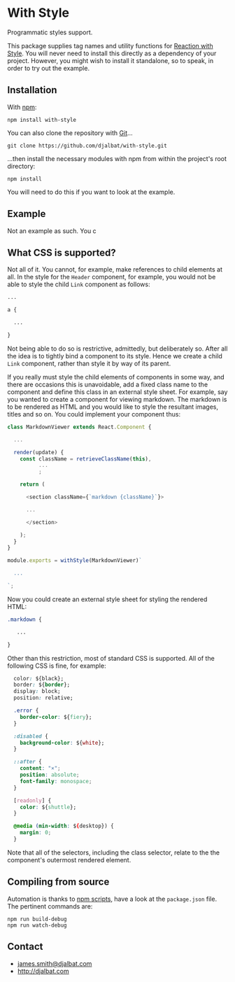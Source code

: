 # With Style

Programmatic styles support.

This package supplies tag names and utility functions for [Reaction with Style](https://github.com/djalbat/reaction-with-style).
You will never need to install this directly as a dependency of your project.
However, you might wish to install it standalone, so to speak, in order to try out the example.

## Installation

With [npm](https://www.npmjs.com/):

    npm install with-style

You can also clone the repository with [Git](https://git-scm.com/)...

    git clone https://github.com/djalbat/with-style.git

...then install the necessary modules with npm from within the project's root directory:

    npm install

You will need to do this if you want to look at the example.

## Example

Not an example as such.
You c

## What CSS is supported?

Not all of it.
You cannot, for example, make references to child elements at all.
In the style for the `Header` component, for example, you would not be able to style the child `Link` component as follows:

```css
...

a {

  ...

}
```
Not being able to do so is restrictive, admittedly, but deliberately so.
After all the idea is to tightly bind a component to its style.
Hence we create a child `Link` component, rather than style it by way of its parent.

If you really must style the child elements of components in some way, and there are occasions this is unavoidable, add a fixed class name to the component and define this class in an external style sheet.
For example, say you wanted to create a component for viewing markdown.
The markdown is to be rendered as HTML and you would like to style the resultant images, titles and so on.
You could implement your component thus:

```js
class MarkdownViewer extends React.Component {

  ...

  render(update) {
    const className = retrieveClassName(this),
          ...
          ;

    return (

      <section className={`markdown {className}`}>

      ...

      </section>

    );
  }
}

module.exports = withStyle(MarkdownViewer)`

  ...

`;
```
Now you could create an external style sheet for styling the rendered HTML:
```css
.markdown {

   ...

}
```
Other than this restriction, most of standard CSS is supported.
All of the following CSS is fine, for example:
```css
  color: ${black};
  border: ${border};
  display: block;
  position: relative;

  .error {
    border-color: ${fiery};
  }

  :disabled {
    background-color: ${white};
  }

  ::after {
    content: "×";
    position: absolute;
    font-family: monospace;
  }

  [readonly] {
    color: ${shuttle};
  }

  @media (min-width: ${desktop}) {
    margin: 0;
  }
```
Note that all of the selectors, including the class selector, relate to the the component's outermost rendered element.

## Compiling from source

Automation is thanks to [npm scripts](https://docs.npmjs.com/misc/scripts), have a look at the `package.json` file. The pertinent commands are:

    npm run build-debug
    npm run watch-debug

## Contact

- james.smith@djalbat.com
- http://djalbat.com

